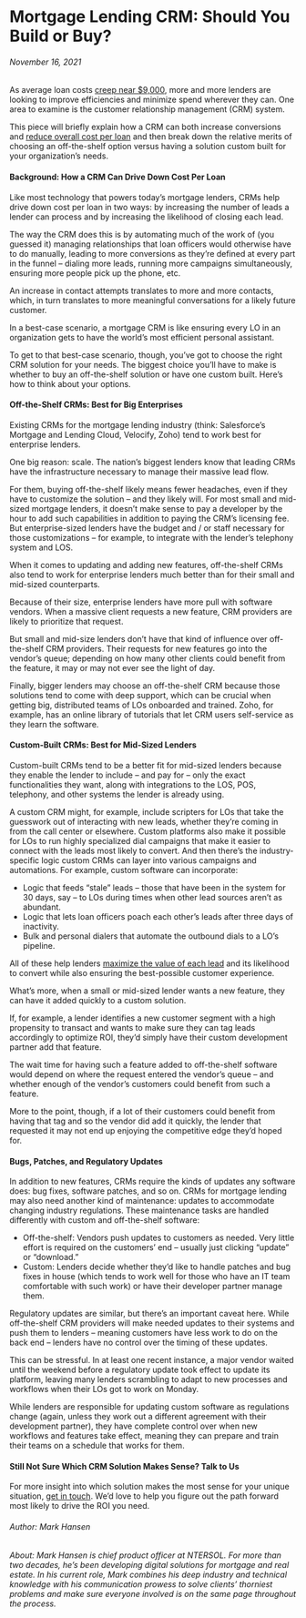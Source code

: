 # Mortgage Lending CRM: Should You Build or Buy?

###### November 16, 2021

As average loan costs [creep near $9,000](https://www.mba.org/2021-press-releases/august/imb-production-profits-decline-in-second-quarter-of-2021), more and more lenders are looking to improve efficiencies and minimize spend wherever they can. One area to examine is the customer relationship management (CRM) system.

This piece will briefly explain how a CRM can both increase conversions and [reduce overall cost per loan](https://ntersol.com/blog/cost-per-loan-too-high-4-things-mortgage-lenders-should-check/) and then break down the relative merits of choosing an off-the-shelf option versus having a solution custom built for your organization’s needs.

#### Background: How a CRM Can Drive Down Cost Per Loan

Like most technology that powers today’s mortgage lenders, CRMs help drive down cost per loan in two ways: by increasing the number of leads a lender can process and by increasing the likelihood of closing each lead.

The way the CRM does this is by automating much of the work of (you guessed it) managing relationships that loan officers would otherwise have to do manually, leading to more conversions as they’re defined at every part in the funnel – dialing more leads, running more campaigns simultaneously, ensuring more people pick up the phone, etc.

An increase in contact attempts translates to more and more contacts, which, in turn translates to more meaningful conversations for a likely future customer.

In a best-case scenario, a mortgage CRM is like ensuring every LO in an organization gets to have the world’s most efficient personal assistant.

To get to that best-case scenario, though, you’ve got to choose the right CRM solution for your needs. The biggest choice you’ll have to make is whether to buy an off-the-shelf solution or have one custom built. Here’s how to think about your options.

#### Off-the-Shelf CRMs: Best for Big Enterprises

Existing CRMs for the mortgage lending industry (think: Salesforce’s Mortgage and Lending Cloud, Velocify, Zoho) tend to work best for enterprise lenders.

One big reason: scale. The nation’s biggest lenders know that leading CRMs have the infrastructure necessary to manage their massive lead flow.

For them, buying off-the-shelf likely means fewer headaches, even if they have to customize the solution – and they likely will. For most small and mid-sized mortgage lenders, it doesn’t make sense to pay a developer by the hour to add such capabilities in addition to paying the CRM’s licensing fee. But enterprise-sized lenders have the budget and / or staff necessary for those customizations – for example, to integrate with the lender’s telephony system and LOS.

When it comes to updating and adding new features, off-the-shelf CRMs also tend to work for enterprise lenders much better than for their small and mid-sized counterparts.

Because of their size, enterprise lenders have more pull with software vendors. When a massive client requests a new feature, CRM providers are likely to prioritize that request.

But small and mid-size lenders don’t have that kind of influence over off-the-shelf CRM providers. Their requests for new features go into the vendor’s queue; depending on how many other clients could benefit from the feature, it may or may not ever see the light of day.

Finally, bigger lenders may choose an off-the-shelf CRM because those solutions tend to come with deep support, which can be crucial when getting big, distributed teams of LOs onboarded and trained. Zoho, for example, has an online library of tutorials that let CRM users self-service as they learn the software.

#### Custom-Built CRMs: Best for Mid-Sized Lenders

Custom-built CRMs tend to be a better fit for mid-sized lenders because they enable the lender to include – and pay for – only the exact functionalities they want, along with integrations to the LOS, POS, telephony, and other systems the lender is already using.

A custom CRM might, for example, include scripters for LOs that take the guesswork out of interacting with new leads, whether they’re coming in from the call center or elsewhere. Custom platforms also make it possible for LOs to run highly specialized dial campaigns that make it easier to connect with the leads most likely to convert. And then there’s the industry-specific logic custom CRMs can layer into various campaigns and automations. For example, custom software can incorporate:

- Logic that feeds “stale” leads – those that have been in the system for 30 days, say – to LOs during times when other lead sources aren’t as abundant.
- Logic that lets loan officers poach each other’s leads after three days of inactivity.
- Bulk and personal dialers that automate the outbound dials to a LO’s pipeline.

All of these help lenders [maximize the value of each lead](https://ntersol.com/blog/how-to-make-sure-every-loan-officer-gets-the-right-leads/) and its likelihood to convert while also ensuring the best-possible customer experience.

What’s more, when a small or mid-sized lender wants a new feature, they can have it added quickly to a custom solution.

If, for example, a lender identifies a new customer segment with a high propensity to transact and wants to make sure they can tag leads accordingly to optimize ROI, they’d simply have their custom development partner add that feature.

The wait time for having such a feature added to off-the-shelf software would depend on where the request entered the vendor’s queue – and whether enough of the vendor’s customers could benefit from such a feature.

More to the point, though, if a lot of their customers could benefit from having that tag and so the vendor did add it quickly, the lender that requested it may not end up enjoying the competitive edge they’d hoped for.

#### Bugs, Patches, and Regulatory Updates

In addition to new features, CRMs require the kinds of updates any software does: bug fixes, software patches, and so on. CRMs for mortgage lending may also need another kind of maintenance: updates to accommodate changing industry regulations. These maintenance tasks are handled differently with custom and off-the-shelf software:

- Off-the-shelf: Vendors push updates to customers as needed. Very little effort is required on the customers’ end – usually just clicking “update” or “download.”
- Custom: Lenders decide whether they’d like to handle patches and bug fixes in house (which tends to work well for those who have an IT team comfortable with such work) or have their developer partner manage them.

Regulatory updates are similar, but there’s an important caveat here. While off-the-shelf CRM providers will make needed updates to their systems and push them to lenders – meaning customers have less work to do on the back end – lenders have no control over the timing of these updates.

This can be stressful. In at least one recent instance, a major vendor waited until the weekend before a regulatory update took effect to update its platform, leaving many lenders scrambling to adapt to new processes and workflows when their LOs got to work on Monday.

While lenders are responsible for updating custom software as regulations change (again, unless they work out a different agreement with their development partner), they have complete control over when new workflows and features take effect, meaning they can prepare and train their teams on a schedule that works for them.

#### Still Not Sure Which CRM Solution Makes Sense? Talk to Us

For more insight into which solution makes the most sense for your unique situation, [get in touch](https://ntersol.com/). We’d love to help you figure out the path forward most likely to drive the ROI you need.

###### _Author: Mark Hansen_

###### _About: Mark Hansen is chief product officer at NTERSOL. For more than two decades, he’s been developing digital solutions for mortgage and real estate. In his current role, Mark combines his deep industry and technical knowledge with his communication prowess to solve clients’ thorniest problems and make sure everyone involved is on the same page throughout the process._
